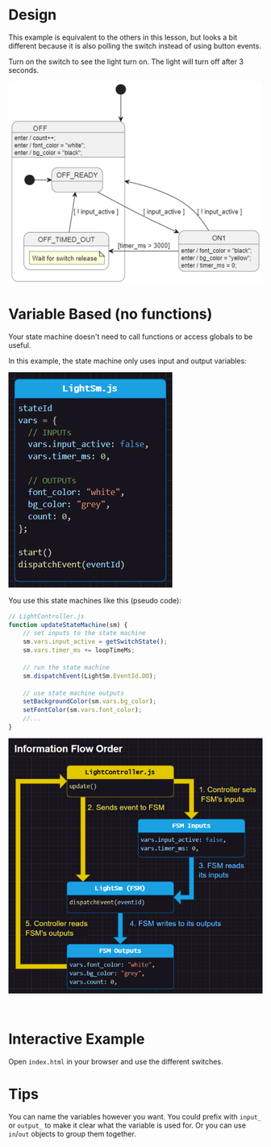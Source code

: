 # Design
This example is equivalent to the others in this lesson, but looks a bit different because it is also polling the switch instead of using button events.

Turn on the switch to see the light turn on. The light will turn off after 3 seconds.

![](docs/fsm.png)


# Variable Based (no functions)
Your state machine doesn't need to call functions or access globals to be useful.

In this example, the state machine only uses input and output variables:

![](docs/vars.png)


<!-- ```js
// INPUTs to state machine
input_active: false,
timer_ms: 0, // state machine clears this value as needed

// OUTPUTs from state machine
font_color: "white",
bg_color: "black",
count: 0,
``` -->


You use this state machines like this (pseudo code):
```js
// LightController.js
function updateStateMachine(sm) {
    // set inputs to the state machine
    sm.vars.input_active = getSwitchState();
    sm.vars.timer_ms += loopTimeMs;

    // run the state machine
    sm.dispatchEvent(LightSm.EventId.DO);

    // use state machine outputs
    setBackgroundColor(sm.vars.bg_color);
    setFontColor(sm.vars.font_color);
    //...
}
```

![](docs/info-flow.png)


<br>


# Interactive Example
Open `index.html` in your browser and use the different switches.


# Tips
You can name the variables however you want. You could prefix with `input_` or `output_` to make it clear what the variable is used for. Or you can use `in`/`out` objects to group them together.

